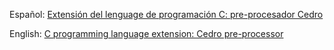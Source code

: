 Español: [Extensión del lenguage de programación C: pre-procesador Cedro](https://sentido-labs.com/es/biblioteca/cedro/202106171400)

English: [C programming language extension: Cedro pre-processor](https://sentido-labs.com/en/library/cedro/202106171400/)
